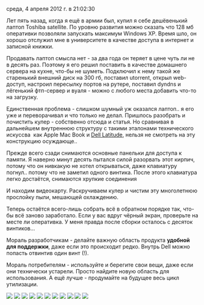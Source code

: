 среда, 4 апреля 2012 г. в 21:02:30

Лет пять назад, когда я ещё в армии был, купил я себе дешёвенький лаптоп Toshiba satellite. По уровню развития можно сказать что 128 мб оперативки позволяли запускать максимум Windows XP. Время шло, он хорошо отслужил мне в университете в качестве доступа в интернет и записной книжки.

Продавать лаптоп смысла нет - за два года он теряет в цене чуть ли не в десять раз. Поэтому я его решил поставить в качестве домашнего сервера на кухне, что-бы не шуметь. Подключил к нему такой же старенький внешний диск на 300 гб, поставил utorrent, открыл web-доступ, настроил пересылку портов на рутере, поставил dyndns и лёгенький фтп-сервер и вуаля - можно с любого места добавить что-то на загрузку.

Единственная проблема - слишком шумный уж оказался лаптоп.. я его уже и переворачивал и что только не делал. Пришлось разобрать и почистить кулер - собственно отсюда и статья. Но сравнивая в дальнейшем внутреннюю структуру с такими эталонами технического искуссва  как Apple Mac Book и [Dell Latitude](http://kurapov.name/rus/technology/gadgets/dell_latitude_e6400), нельзя не смотреть на эту конструкцию осуждающе..

Прежде всего сзади снимаются основные панельки для доступа к памяти. Я наверно минут десять пытался силой разорвать этот кирпич, потому что он нивкакую не хотел открываться, даже клавиатуру погнул.. потому что не заметил одного винтика. После этого клавиатура легко достаётся, снимаются хрупкие соединения

И находим видеокарту. Раскручиваем кулер и чистим эту многолетнюю прослойку пыли, мешающей охлаждению.

Теперь остаётся всего-лишь собрать всё в обратном порядке так, что-бы всё заново заработало. Если у вас вдруг чёрный экран, проверьте на месте ли оперативка. У меня правда после сборки осталось с десяток винтиков...

Мораль разработчикам - делайте важную область продукта **удобной для поддержки**, даже если это происходит редко. Внутрь Dell можно попасть отвинтив один винт (!).

Мораль потребителям - используйте и берегите свои вещи, даже если они технически устарели. Просто найдите новую область для использования. А ещё лучше - продумайте на будущее весь цикл утилизации.

![](img/IMG_0437.jpg)
![](img/IMG_0457.jpg)
![](img/IMG_0439.jpg)
![](img/IMG_0440.jpg)
![](img/IMG_0442.jpg)
![](img/IMG_0444.jpg)
![](img/IMG_0446.jpg)
![](img/IMG_0448.jpg)
![](img/IMG_0449.jpg)
![](img/IMG_0454.jpg)
![](img/IMG_0455.jpg)